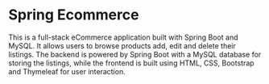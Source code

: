 # Spring Ecommerce

This is a full-stack eCommerce application built with Spring Boot and MySQL. It allows users to browse products add, edit and delete their listings. The backend is powered by Spring Boot with a MySQL database for storing the listings, while the frontend is built using HTML, CSS, Bootstrap and Thymeleaf for user interaction.

